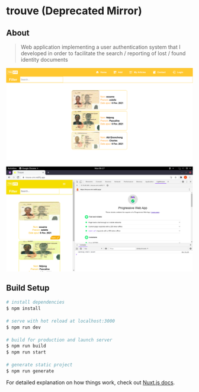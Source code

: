 # trouve (Deprecated Mirror)

## About

> Web application implementing a user authentication system that I developed in order to facilitate the search / reporting of lost / found identity documents

![image info](./static/screenshot-home.png)

![image info](./static/screenshot-pwa.png)

## Build Setup

```bash
# install dependencies
$ npm install

# serve with hot reload at localhost:3000
$ npm run dev

# build for production and launch server
$ npm run build
$ npm run start

# generate static project
$ npm run generate
```

For detailed explanation on how things work, check out [Nuxt.js docs](https://nuxtjs.org).
